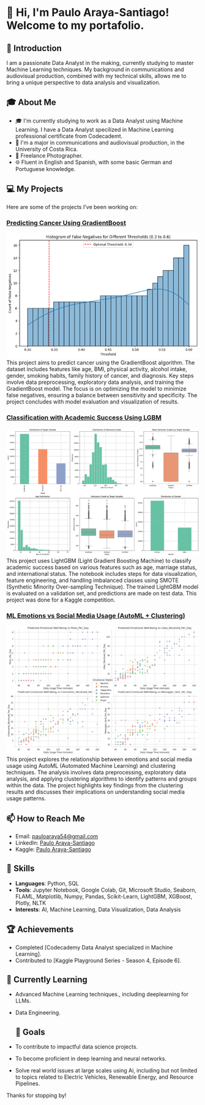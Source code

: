 # 👋 Hi, I'm Paulo Araya-Santiago! Welcome to my portafolio.

## 🌟 Introduction
I am a passionate Data Analyst in the making, currently studying to master Machine Learning techniques. My background in communications and audiovisual production, combined with my technical skills, allows me to bring a unique perspective to data analysis and visualization.

## 🎓 About Me
- 🎓 I'm currently studying to work as a Data Analyst using Machine Learning. I have a Data Analyst specilized in Machine Learning professional certificate from Codecademt.
- 🎥 I'm a major in communications and audiovisual production, in the University of Costa Rica.
- 📸 Freelance Photographer.
- 🌐 Fluent in English and Spanish, with some basic German and Portuguese knowledge.

## 💻 My Projects
Here are some of the projects I've been working on:

### [Predicting Cancer Using GradientBoost](https://github.com/pauloarayasantiago/portafolio/blob/main/Predicting%20Cancer%20using%20GradientBoost/predicting_cancer_using_gradientboost(portafolio_edition).ipynb)
![False Negatives Threshold](https://raw.githubusercontent.com/pauloarayasantiago/portafolio/main/Predicting%20Cancer%20using%20GradientBoost/false_negatives_threshold.png)
This project aims to predict cancer using the GradientBoost algorithm. The dataset includes features like age, BMI, physical activity, alcohol intake, gender, smoking habits, family history of cancer, and diagnosis. Key steps involve data preprocessing, exploratory data analysis, and training the GradientBoost model. The focus is on optimizing the model to minimize false negatives, ensuring a balance between sensitivity and specificity. The project concludes with model evaluation and visualization of results.

### [Classification with Academic Success Using LGBM](https://github.com/pauloarayasantiago/portafolio/blob/main/Classification%20with%20academic%20success%20using%20LGBM/classification_with_academic_success_using_lgbm(portafolio_edition).ipynb)
![Academic Success EDA](https://raw.githubusercontent.com/pauloarayasantiago/portafolio/main/Classification%20with%20academic%20success%20using%20LGBM/academic_success_eda.jpeg)
This project uses LightGBM (Light Gradient Boosting Machine) to classify academic success based on various features such as age, marriage status, and international status. The notebook includes steps for data visualization, feature engineering, and handling imbalanced classes using SMOTE (Synthetic Minority Over-sampling Technique). The trained LightGBM model is evaluated on a validation set, and predictions are made on test data. This project was done for a Kaggle competition.

### [ML Emotions vs Social Media Usage (AutoML + Clustering)](https://github.com/pauloarayasantiago/portafolio/blob/main/ML%20emotions%20vs%20social%20media%20usage%20(automl%2Bcluster)/ml_emotions_vs_social_media_usage_automl_cluster(portafolio_eidtion).ipynb)
![Clustering Results](https://raw.githubusercontent.com/pauloarayasantiago/portafolio/main/ML%20emotions%20vs%20social%20media%20usage%20(automl%2Bcluster)/clustering_results.png)
This project explores the relationship between emotions and social media usage using AutoML (Automated Machine Learning) and clustering techniques. The analysis involves data preprocessing, exploratory data analysis, and applying clustering algorithms to identify patterns and groups within the data. The project highlights key findings from the clustering results and discusses their implications on understanding social media usage patterns.

## 📫 How to Reach Me
- Email: [pauloaraya54@gmail.com](mailto:pauloaraya54@gmail.com)
- LinkedIn: [Paulo Araya-Santiago](https://www.linkedin.com/in/paulo-araya-santiago-b5a202270/)
- Kaggle: [Paulo Araya-Santiago](https://www.kaggle.com/pauloarayasantiago)

## 🌟 Skills
- **Languages**: Python, SQL
- **Tools**: Jupyter Notebook, Google Colab, Git, Microsoft Studio, Seaborn, FLAML, Matplotlib, Numpy, Pandas, Scikit-Learn, LightGBM, XGBoost, Plotly, NLTK
- **Interests**: AI, Machine Learning, Data Visualization, Data Analysis

## 🏆 Achievements
- Completed [Codecademy Data Analyst specialized in Machine Learning].
- Contributed to [Kaggle Playground Series - Season 4, Episode 6].

## 🔭 Currently Learning
- Advanced Machine Learning techniques., including deeplearning for LLMs.
- Data Engineering.

  ## 🎯 Goals
- To contribute to impactful data science projects.
- To become proficient in deep learning and neural networks.
- Solve real world issues at large scales using Ai, including but not limited to topics related to Electric Vehicles, Renewable Energy, and Resource Pipelines.

Thanks for stopping by!

